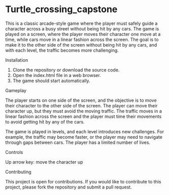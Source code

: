 # Turtle_crossing_capstone
This is a classic arcade-style game where the player must safely guide a character across a busy street without being hit by any cars. The game is played on a screen, where the player moves their character one move at a time, while cars move in a linear fashion across the screen. The goal is to make it to the other side of the screen without being hit by any cars, and with each level, the traffic becomes more challenging.

Installation

1. Clone the repository or download the source code.
2. Open the index.html file in a web browser.
3. The game should start automatically.


Gameplay

The player starts on one side of the screen, and the objective is to move their character to the other side of the screen. The player can move their character up, but they must avoid the moving traffic. The traffic moves in a linear fashion across the screen and the player must time their movements to avoid getting hit by any of the cars.

The game is played in levels, and each level introduces new challenges. For example, the traffic may become faster, or the player may need to navigate through gaps between cars. The player has a limited number of lives.

Controls

Up arrow key: move the character up

Contributing

This project is open for contributions. If you would like to contribute to this project, please fork the repository and submit a pull request.
